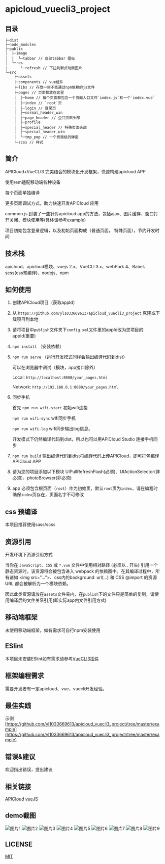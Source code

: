 # apicloud_vuecli3_project

## 目录

```
├─dist
├─node_modules
├─public
│  ├─image
│  │  └─tabbar // 底部tabbar 图标
│  └─res
│      └─refresh // 下拉刷新贞动画图片
└─src
    ├─assets
    ├─components // vue组件
    ├─libs // 存放一些不能通过npm依赖的js文件
    ├─pages // 页面都放在这里
    │  ├─home // 每个页面都包含一个页面入口文件`index.js`和一个`index.vue`
    │  ├─index // `root`页
    │  ├─login // 登录页
    │  ├─normal_header_win
    │  ├─page_header // 公共页面头部
    │  ├─profile
    │  ├─special_header // 特殊页面头部
    │  ├─special_header_win
    │  └─tmp_pop // 一个页面级的弹窗
    └─scss // 样式
```

## 简介

APICloud+VueCLI3 完美结合的模块化开发框架，快速构建apicloud APP

使用rem适配移动端各种设备

每个页面单独编译

更多页面调试方式，助力快速开发APICloud 应用

common.js 封装了一些针对apicloud app的方法，包括ajax、图片缓存、窗口打开关闭、模块使用等(具体请参考example)

项目初始包含登录逻辑，以及初始页面构成（普通页面， 特殊页面），节约开发时间

## 技术栈

apicloud、apicloud模块、vuejs 2.x、VueCLI 3.x、webPark 4、Babel、scss(css预编译)、nodejs、npm

## 如何使用

1. 创建APICloud项目（获取appId）

2. 从 `https://github.com/yl1033669613/apicloud_vuecli3_project` 克隆或下载项目到本地

3. 请将项目中`publish`文件夹下`config.xml`文件里的appId改为您项目的appId(重要)

4. `npm install` （安装依赖）

5. `npm run serve` （运行开发模式同样会输出编译代码到dist）

    可以在浏览器中调试（模块，app接口除外）

    Local: `http://localhost:8080/your_pages.html`

    Network: `http://192.168.0.1:8080/your_pages.html`

6. 同步手机

    首先 `npm run wifi-start` 初始wifi连接

    `npm run wifi-sync` wifi同步手机

    `npm run wifi-log` wifi同步输出log信息。

    开发模式下仍然编译代码到dist，所以也可以用APICloud Studio 连接手机同步

7. `npm run build` 输出编译代码到dist将编译代码上传APICloud，即可打包编译APICloud APP

8. 请为您的项目添加以下模块 UIPullRefreshFlash(必须)、UIActionSelector(非必须)、photoBrowser(非必须)

9. app 必须包含根页面（`root`）作为初始页，默认`root`页为`index`，请在编程时确保`index`页存在，页面名字不可修改

## css 预编译

本项目推荐使用sass/scss

## 资源引用

开发环境下资源引用方式

当你在 `JavaScript`、`CSS` 或 `*.vue` 文件中使用相对路径 (必须以 . 开头) 引用一个静态资源时，该资源将会被包含进入 webpack 的依赖图中。在其编译过程中，所有诸如 &lt;img src="...">、css内的background: url(...) 和 CSS @import 的资源 URL 都会被解析为一个模块依赖。

因此此类资源请放在`assets`文件夹内，在`publish`下的文件只是简单的复制，请使用编译后的文件关系引用(即实际app内文件引用方式)

## 移动端框架

未使用移动端框架，如有需求可自行npm安装使用

## ESlint

本项目未安装ESlint如有需求请参考[VueCLI3插件](https://cli.vuejs.org/zh/guide/plugins-and-presets.html#%E6%8F%92%E4%BB%B6)

## 框架编程需求

需要开发者有一定apicloud、vue、vuecli开发经验。

## 最佳实践

示例[https://github.com/yl1033669613/apicloud_vuecli3_project/tree/master/example](https://github.com/yl1033669613/apicloud_vuecli3_project/tree/master/example)

## 错误&建议

欢迎指出错误，提出建议

## 相关链接

[APICloud](https://www.apicloud.com/)
[vueJS](https://cn.vuejs.org/)

## demo截图

![图片1](https://github.com/yl1033669613/apicloud_vuecli3_project/blob/master/example/example_pic/1.jpg)
![图片2](https://github.com/yl1033669613/apicloud_vuecli3_project/blob/master/example/example_pic/2.jpg)
![图片3](https://github.com/yl1033669613/apicloud_vuecli3_project/blob/master/example/example_pic/3.jpg)
![图片4](https://github.com/yl1033669613/apicloud_vuecli3_project/blob/master/example/example_pic/4.jpg)
![图片5](https://github.com/yl1033669613/apicloud_vuecli3_project/blob/master/example/example_pic/5.jpg)
![图片6](https://github.com/yl1033669613/apicloud_vuecli3_project/blob/master/example/example_pic/6.jpg)
![图片7](https://github.com/yl1033669613/apicloud_vuecli3_project/blob/master/example/example_pic/7.jpg)
![图片8](https://github.com/yl1033669613/apicloud_vuecli3_project/blob/master/example/example_pic/8.jpg)
![图片9](https://github.com/yl1033669613/apicloud_vuecli3_project/blob/master/example/example_pic/9.jpg)

## LICENSE

[MIT](https://github.com/yl1033669613/apicloud_vuecli3_project/blob/master/LICENSE)